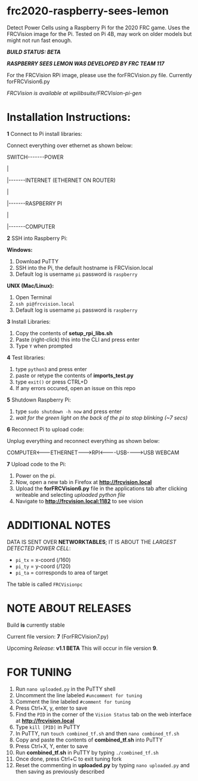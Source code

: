 # frc2020-raspberry-sees-lemon

Detect Power Cells using a Raspberry Pi for the 2020 FRC game. Uses the FRCVision image for the Pi.
Tested on Pi 4B, may work on older models but might not run fast enough.

***BUILD STATUS: BETA***

***RASPBERRY SEES LEMON WAS DEVELOPED BY FRC TEAM 117***

For the FRCVision RPi image, please use the forFRCVision<version number>.py file. Currently forFRCVision6.py

*FRCVision is available at wpilibsuite/FRCVision-pi-gen*

# Installation Instructions:

**1** Connect to Pi install libraries:

Connect everything over ethernet as shown below:

SWITCH-------POWER

|

|-------INTERNET (ETHERNET ON ROUTER)

|

|-------RASPBERRY PI

|

|-------COMPUTER

**2** SSH into Raspberry Pi:

**Windows:**

1. Download PuTTY
2. SSH into the Pi, the default hostname is FRCVision.local
3. Default log is username `pi` password is `raspberry`

**UNIX (Mac/Linux):**
1. Open Terminal
2. `ssh pi@frcvision.local`
3. Default log is username `pi` password is `raspberry`

**3** Install Libraries:

1. Copy the contents of **setup_rpi_libs.sh**
2. Paste (right-click) this into the CLI and press enter
3. Type `Y` when prompted

**4** Test libraries:

1. type `python3` and press enter
2. paste or retype the contents of **imports_test.py**
3. type `exit()` or press CTRL+D
4. If any errors occured, open an issue on this repo
   
**5** Shutdown Raspberry Pi:

1. type `sudo shutdown -h now` and press enter
2. *wait for the green light on the back of the pi to stop blinking (~7 secs)*

**6** Reconnect Pi to upload code:

Unplug everything and reconnect everything as shown below:

COMPUTER<---ETHERNET--->RPI<----USB---->USB WEBCAM

**7** Upload code to the Pi:

1. Power on the pi. 
2. Now, open a new tab in Firefox at **http://frcvision.local**
3. Upload the **forFRCVision6.py** file in the applications tab after clicking writeable and selecting *uploaded python file*
4. Navigate to **http://frcvision.local:1182** to see vision


# ADDITIONAL NOTES

DATA IS SENT OVER **NETWORKTABLES**; IT IS ABOUT THE *LARGEST DETECTED POWER CELL*:

* `pi_tx` = x-coord (/160)
* `pi_ty` = y-coord (/120)
* `pi_ta` = corresponds to area of target

The table is called `FRCVisionpc`


# NOTE ABOUT RELEASES

Build **is** currently stable

Current file version: **7** (ForFRCVision7.py)

Upcoming *Release*: **v1.1 BETA** This will occur in file version **9**. 

# FOR TUNING

1. Run `nano uploaded.py` in the PuTTY shell
2. Uncomment the line labeled `#uncomment for tuning`
3. Comment the line labeled `#comment for tuning`
4. Press Ctrl+X, y, enter to save
5. Find the `PID` in the corner of the `Vision Status` tab on the web interface at **http://frcvision.local**
6. Type `kill [PID]` in PuTTY
7. In PuTTY, run `touch combined_tf.sh` and then `nano combined_tf.sh`
8. Copy and paste the contents of **combined_tf.sh** into PuTTY
9. Press Ctrl+X, Y, enter to save
10. Run **combined_tf.sh** in PuTTY by typing `./combined_tf.sh`
11. Once done, press Ctrl+C to exit tuning fork
12. Reset the commenting in **uploaded.py** by typing `nano uploaded.py` and then saving as previously described
